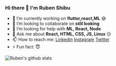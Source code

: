 ### Hi there 👋 I'm Ruben Shibu

<!--
**rubenshibu/rubenshibu** is a ✨ _special_ ✨ repository because its `README.md` (this file) appears on your GitHub profile.
- 🌱 I’m currently learning ....
- 😄 Pronouns: ... :blush:
Here are some ideas to get you started:
[![Top Langs](https://github-readme-stats.vercel.app/api/top-langs/?username=rubenshibu&hide=javascript,html)](https://github.com/rubenshibu/github-readme-stats)


<details>
      <summary>⚡ Github Stats</summary>
  <img align="center" alt="my github stats" src="https://github-readme-stats.rubenshibu.vercel.app/api?username=rubenshibu&show_icons=true&hide_border=true" />
  </details>
  
  
[![Top Langs](https://github-readme-stats.vercel.app/api/top-langs/?username=rubenshibu&hide=javascript,html)](https://github.com/rubenshibu/github-readme-stats)

-->

- 🔭 I’m currently working on **flutter,react,ML** :sweat_smile:
- 👯 I’m looking to collaborate on **still looking**
- 🤔 I’m looking for help with **ML, React, Node** 
- 💬 Ask me about **React, HTML, CSS, JS, Linux** :neutral_face:
- 📫 How to reach me: [Linkedin](https://www.linkedin.com/in/ruben-shibu-b7607b183/)  [Instagram](https://www.instagram.com/_a_r_2k_/)  [Twitter](https://twitter.com/shibu_ruben)
- ⚡ Fun fact: :innocent:

<img align="center" alt="Ruben's github stats" src="https://github-readme-stats.rubenshibu.vercel.app/api/top-langs?username=rubenshibu&show_icons=true&hide_border=true&layout=compact" />









